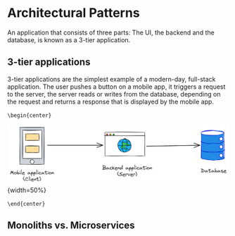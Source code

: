# Architectural Patterns
An application that consists of three parts: The UI, the backend and the database, is known as a 3-tier application.

## 3-tier applications
3-tier applications are the simplest example of a modern-day, full-stack application. The user pushes a button on a mobile app, it triggers a request to the server, the server reads or writes from the database, depending on the request and returns a response that is displayed by the mobile app.

```{=latex}
\begin{center}
```
![3-tier application](src/book/images/6.1.png){width=50%}
```{=latex}
\end{center}
```

## Monoliths vs. Microservices
